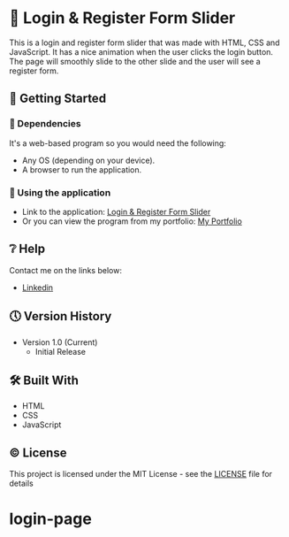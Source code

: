 # 📃 Login & Register Form Slider

This is a login and register form slider that was made with HTML, CSS and JavaScript. It has a nice animation when the user clicks the login button. The page will smoothly slide to the other slide and the user will see a register form.

## 🔧 Getting Started

### 📍 Dependencies

It's a web-based program so you would need the following:

* Any OS (depending on your device).
* A browser to run the application.

### 📍 Using the application

* Link to the application: [Login & Register Form Slider](https://akash-chauhan-07.github.io/login-page)
* Or you can view the program from my portfolio: [My Portfolio](https://akash-chauhan-07.github.io/portfolio/)

## ❔ Help

Contact me on the links below:
* [Linkedin](https://www.linkedin.com/in/akashchauhan07/)

## 🕔 Version History

* Version 1.0 (Current)
    * Initial Release

## 🛠 Built With

* HTML
* CSS
* JavaScript

## ©️ License

This project is licensed under the MIT License - see the [LICENSE](LICENSE) file for details
# login-page
